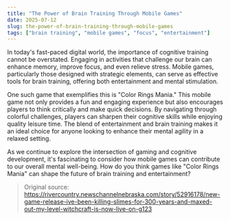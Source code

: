 ```yaml
---
title: "The Power of Brain Training Through Mobile Games"
date: 2025-07-12
slug: the-power-of-brain-training-through-mobile-games
tags: ["brain training", "mobile games", "focus", "entertainment"]
---
```

In today's fast-paced digital world, the importance of cognitive training cannot be overstated. Engaging in activities that challenge our brain can enhance memory, improve focus, and even relieve stress. Mobile games, particularly those designed with strategic elements, can serve as effective tools for brain training, offering both entertainment and mental stimulation.

One such game that exemplifies this is "Color Rings Mania." This mobile game not only provides a fun and engaging experience but also encourages players to think critically and make quick decisions. By navigating through colorful challenges, players can sharpen their cognitive skills while enjoying quality leisure time. The blend of entertainment and brain training makes it an ideal choice for anyone looking to enhance their mental agility in a relaxed setting.

As we continue to explore the intersection of gaming and cognitive development, it's fascinating to consider how mobile games can contribute to our overall mental well-being. How do you think games like "Color Rings Mania" can shape the future of brain training and entertainment?
> Original source: https://rivercountry.newschannelnebraska.com/story/52916178/new-game-release-ive-been-killing-slimes-for-300-years-and-maxed-out-my-level-witchcraft-is-now-live-on-g123